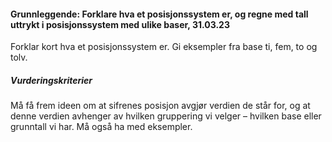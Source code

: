 #### Grunnleggende: Forklare hva et posisjonssystem er, og regne med tall uttrykt i posisjonssystem med ulike baser,  31.03.23

Forklar kort hva et posisjonssystem er. Gi eksempler fra base ti, fem, to og tolv.

##### Vurderingskriterier

Må få frem ideen om at sifrenes posisjon avgjør verdien de står for, og at denne verdien avhenger av hvilken gruppering vi velger – hvilken base eller grunntall vi har. Må også ha med eksempler.

